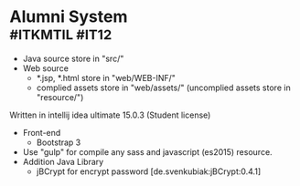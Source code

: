 # Alumni System <br><sub>#ITKMTIL #IT12</sub>

- Java source store in "src/"
- Web source
    - *.jsp, *.html store in "web/WEB-INF/"
    - complied assets store in "web/assets/" (uncomplied assets store in "resource/")

Written in intellij idea ultimate 15.0.3 (Student license)

- Front-end
    - Bootstrap 3
- Use "gulp" for compile any sass and javascript (es2015) resource.
- Addition Java Library
    - jBCrypt for encrypt password [de.svenkubiak:jBCrypt:0.4.1]
